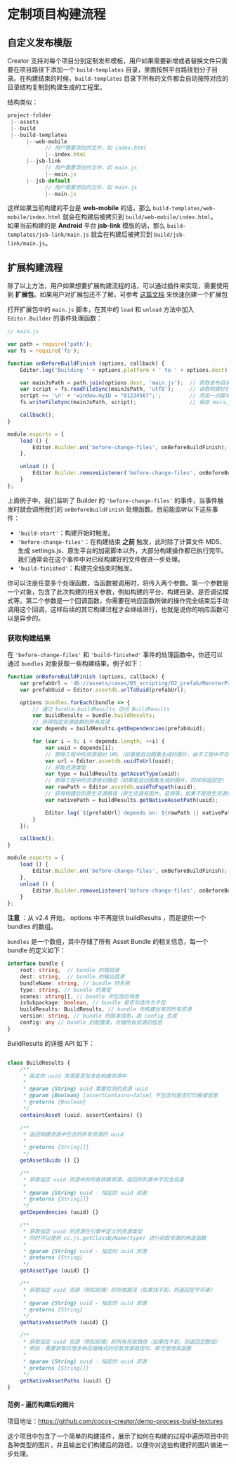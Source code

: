 # 定制项目构建流程

## 自定义发布模版

Creator 支持对每个项目分别定制发布模板，用户如果需要新增或者替换文件只需要在项目路径下添加一个 `build-templates` 目录，里面按照平台路径划分子目录。在构建结束的时候，`build-templates` 目录下所有的文件都会自动按照对应的目录结构复制到构建生成的工程里。

结构类似：

```js
project-folder
 |--assets
 |--build
 |--build-templates
      |--web-mobile
            // 用户需要添加的文件，如 index.html
            |--index.html
      |--jsb-link
            // 用户需要添加的文件，如 main.js
            |--main.js
      |--jsb-default
            // 用户需要添加的文件，如 main.js
            |--main.js
```

这样如果当前构建的平台是 **web-mobile** 的话，那么 `build-templates/web-mobile/index.html` 就会在构建后被拷贝到 `build/web-mobile/index.html`。<br>
如果当前构建的是 **Android** 平台 **jsb-link** 模版的话，那么 `build-templates/jsb-link/main.js` 就会在构建后被拷贝到 `build/jsb-link/main.js`。

## 扩展构建流程

除了以上方法，用户如果想要扩展构建流程的话，可以通过插件来实现，需要使用到 **扩展包**。如果用户对扩展包还不了解，可参考 [这篇文档](../extension/your-first-extension.md) 来快速创建一个扩展包

打开扩展包中的 `main.js` 脚本，在其中的 `load` 和 `unload` 方法中加入 `Editor.Builder` 的事件处理函数：

```js
// main.js

var path = require('path');
var fs = require('fs');

function onBeforeBuildFinish (options, callback) {
    Editor.log('Building ' + options.platform + ' to ' + options.dest); // 你可以在控制台输出点什么

    var mainJsPath = path.join(options.dest, 'main.js');  // 获取发布目录下的 main.js 所在路径
    var script = fs.readFileSync(mainJsPath, 'utf8');     // 读取构建好的 main.js
    script += '\n' + 'window.myID = "01234567";';         // 添加一点脚本到
    fs.writeFileSync(mainJsPath, script);                 // 保存 main.js

    callback();
}

module.exports = {
    load () {
        Editor.Builder.on('before-change-files', onBeforeBuildFinish);
    },

    unload () {
        Editor.Builder.removeListener('before-change-files', onBeforeBuildFinish);
    }
};
```

上面例子中，我们监听了 Builder 的 `'before-change-files'` 的事件，当事件触发时就会调用我们的 `onBeforeBuildFinish` 处理函数。目前能监听以下这些事件：

 - `'build-start'`：构建开始时触发。
 - `'before-change-files'`：在构建结束 **之前** 触发，此时除了计算文件 MD5、生成 settings.js、原生平台的加密脚本以外，大部分构建操作都已执行完毕。我们通常会在这个事件中对已经构建好的文件做进一步处理。
 - `'build-finished'`：构建完全结束时触发。

你可以注册任意多个处理函数，当函数被调用时，将传入两个参数。第一个参数是一个对象，包含了此次构建的相关参数，例如构建的平台、构建目录、是否调试模式等。第二个参数是一个回调函数，你需要在响应函数所做的操作完全结束后手动调用这个回调，这样后续的其它构建过程才会继续进行，也就是说你的响应函数可以是异步的。

### 获取构建结果

在 `'before-change-files'` 和 `'build-finished'` 事件的处理函数中，你还可以通过 `bundles` 对象获取一些构建结果。例子如下：

```js
function onBeforeBuildFinish (options, callback) {
    var prefabUrl = 'db://assets/cases/05_scripting/02_prefab/MonsterPrefab.prefab';
    var prefabUuid = Editor.assetdb.urlToUuid(prefabUrl);

    options.bundles.forEach(bundle => {
        // 通过 bundle.buildResults 访问 BuildResults
        var buildResults = bundle.buildResults;
        // 获得指定资源依赖的所有资源
        var depends = buildResults.getDependencies(prefabUuid);

        for (var i = 0; i < depends.length; ++i) {
            var uuid = depends[i];
            // 获得工程中的资源相对 URL（如果是自动图集生成的图片，由于工程中不存在对应资源，将返回空）
            var url = Editor.assetdb.uuidToUrl(uuid);
            // 获取资源类型
            var type = buildResults.getAssetType(uuid);
            // 获得工程中的资源绝对路径（如果是自动图集生成的图片，同样将返回空）
            var rawPath = Editor.assetdb.uuidToFspath(uuid);
            // 获得构建后的原生资源路径（原生资源有图片、音频等，如果不是原生资源将返回空）
            var nativePath = buildResults.getNativeAssetPath(uuid);

            Editor.log(`${prefabUrl} depends on: ${rawPath || nativePath} (${type})`);
        }
    });

    callback();
}

module.exports = {
    load () {
        Editor.Builder.on('before-change-files', onBeforeBuildFinish);
    },
    unload () {
        Editor.Builder.removeListener('before-change-files', onBeforeBuildFinish);
    }
};
```
**注意** ：从 v2.4 开始， options 中不再提供 buildResults ，而是提供一个 bundles 的数组。

`bundles` 是一个数组，其中存储了所有 Asset Bundle 的相关信息，每一个 bundle 的定义如下：

```typescript
interface bundle {
    root: string,  // bundle 的根目录
    dest: string,  // bundle 的输出目录
    bundleName: string, // bundle 的名称
    type: string, // bundle 的类型
    scenes: string[], // bundle 中包含的场景
    isSubpackage: boolean, // bundle 是否勾选作为子包
    buildResults: BuildResults, // bundle 所构建出来的所有资源
    version: string, // bundle 的版本信息，由 config 生成
    config: any // bundle 的配置表，存储所有资源的信息 
}
```

BuildResults 的详细 API 如下：

```js

class BuildResults {
    /**
     * 指定的 uuid 资源是否包含在构建资源中
     * 
     * @param {String} uuid 需要检测的资源 uuid
     * @param {Boolean} [assertContains=false] 不包含时是否打印报错信息
     * @returns {Boolean}
     */
    containsAsset (uuid, assertContains) {}

    /**
     * 返回构建资源中包含的所有资源的 uuid
     *
     * @returns {String[]}
     */
    getAssetUuids () {}

    /**
     * 获取指定 uuid 资源中的所有依赖资源，返回的列表中不包含自身
     *
     * @param {String} uuid - 指定的 uuid 资源
     * @returns {String[]}
     */
    getDependencies (uuid) {}

    /**
     * 获取指定 uuid 的资源在引擎中定义的资源类型
     * 同时可以使用 cc.js.getClassByName(type) 进行获取资源的构造函数
     *
     * @param {String} uuid - 指定的 uuid 资源
     * @returns {String}
     */
    getAssetType (uuid) {}

    /**
     * 获取指定 uuid 资源（例如纹理）的存放路径（如果找不到，则返回空字符串）
     *
     * @param {String} uuid - 指定的 uuid 资源
     * @returns {String}
     */
    getNativeAssetPath (uuid) {}

    /**
     * 获取指定 uuid 资源（例如纹理）的所有存放路径（如果找不到，则返回空数组）
     * 例如：需要获取纹理多种压缩格式的存放资源路径时，即可使用该函数
     *
     * @param {String} uuid - 指定的 uuid 资源
     * @returns {String[]}
     */
    getNativeAssetPaths (uuid) {}
}
```

#### 范例 - 遍历构建后的图片

项目地址：<https://github.com/cocos-creator/demo-process-build-textures>

这个项目中包含了一个简单的构建插件，展示了如何在构建的过程中遍历项目中的各种类型的图片，并且输出它们构建后的路径，以便你对这些构建好的图片做进一步处理。
